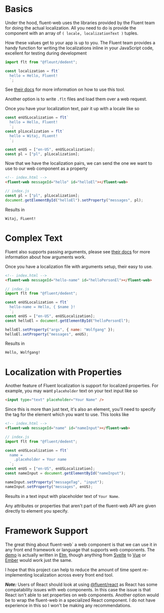 # Basics

Under the hood, fluent-web uses the libraries provided by the Fluent team for doing the actual localization. All you need to do is provide the component with an array of `( locale, localizationText )` tuples.

How these values get to your app is up to you. The Fluent team provides a handy function for writing the localizations inline in your JavaScript code, excellent for testing during development

```js
import flt from "@fleunt/dedent";

const localization = flt`
  hello = Hello, Fluent!
  `;
```

See [their docs](https://github.com/projectfluent/fluent.js/tree/master/fluent-dedent) for more information on how to use this tool.

Another option is to write `.flt` files and load them over a web request.

Once you have your localization text, pair it up with a locale like so

```js
const enUSLocalization = flt`
  hello = Hello, Fluent!
  `;
const plLocalization = flt`
  hello = Witaj, FLuent!
  `;

const enUS = ["en-US", enUSLocalization];
const pl = ["pl", plLocalization];
```

Now that we have the localization pairs, we can send the one we want to use to our web component as a property

```html
<!-- index.html -->
<fluent-web messageId="hello" id="helloEl"></fluent-web>
```

```js
// index.js
const pl = ["pl", plLocalization];
document.getElementById("helloEl").setProperty("messages", pl);
```

Results in

```
Witaj, FLuent!
```

# Complex Text

Fluent also supports passing arguments, please see [their docs](https://projectfluent.org/) for more information about how arguments work.

Once you have a localization file with arguments setup, their easy to use.

```html
<!-- index.html -->
<fluent-web messageId="hello-name" id="helloPersonEl"></fluent-web>
```

```js
// index.js
import flt from "@fluent/dedent";

const enUSLocalization = flt`
  hello-name = Hello, { $name }!
  `;
const enUS = ["en-US", enUSLocalization];
const helloEl = document.getElementById("helloPersonEl");

helloEl.setProperty("args", { name: "Wolfgang" });
helloEl.setProperty("messages", enUS);
```

Results in

```
Hello, Wolfgang!
```

# Localization with Properties

Another feature of Fluent localization is support for localized properties. For example, you may want `placeholder` text on your text input like so

```html
<input type="text" placeholder="Your Name" />
```

Since this is more than just text, it's also an element, you'll need to specify the tag for the element which you want to use. This looks like

```html
<!-- index.html -->
<fluent-web messageId="name" id="nameInput"></fluent-web>
```

```js
// index.js
import flt from "@fluent/dedent";

const enUSLocalization = flt`
  name =
    .placeholder = Your name
  `;
const enUS = ["en-US", enUSLocalization];
const nameInput = document.getElementById("nameInput");

nameInput.setProperty("messageTag", "input");
nameInput.setProperty("messages", enUS);
```

Results in a text input with placeholder text of `Your Name`.

Any attributes or properties that aren't part of the fluent-web API are given directly to element you specify.

# Framework Support

The great thing about fluent-web` a web component is that we can use it in any front end framework or language that supports web components. The [demo](https://wolfadex.github.io/fluent-web/) is actually written in [Elm](https://elm-lang.org/), though anything from [Svelte](https://svelte.dev/) to [Vue](https://vuejs.org/) or [Ember](https://emberjs.com/) would work just the same.

I hope that this project can help to reduce the amount of time spent re-implementing localization across every front end tool.

**_Note:_** Users of React should look at using [@fluent/react](https://github.com/projectfluent/fluent.js/tree/master/fluent-react) as React has some compatability issues with web components. In this case the issue is that React isn't able to set properties on web components. Another option would be to wrap the fluent-web in a specialized React component. I do not have experience in this so I won't be making any recommendations.
